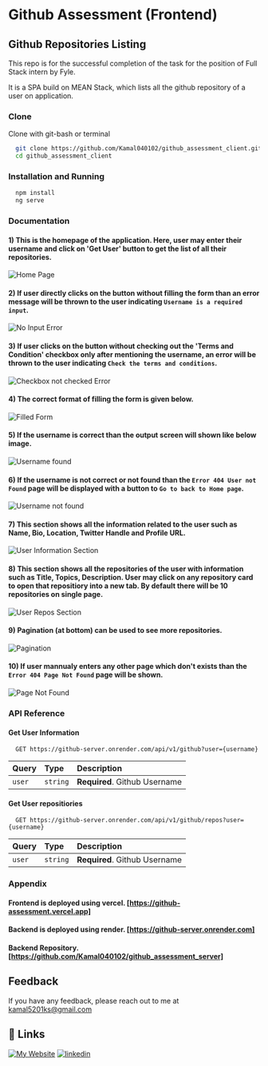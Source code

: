 # Github Assessment (Frontend)

## Github Repositories Listing

This repo is for the successful completion of the task for the position of Full Stack intern by Fyle.

It is a SPA build on MEAN Stack, which lists all the github repository of a user on application.

### Clone

Clone with git-bash or terminal

```bash
  git clone https://github.com/Kamal040102/github_assessment_client.git
  cd github_assessment_client
```

### Installation and Running

```bash
  npm install
  ng serve
```

### Documentation

#### 1) This is the homepage of the application. Here, user may enter their username and click on 'Get User' button to get the list of all their repositories.

![Home Page](https://raw.githubusercontent.com/Kamal040102/github_assessment_client/master/src/assets/Screenshots/Github-Assesment-1.png)

#### 2) If user directly clicks on the button without filling the form than an error message will be thrown to the user indicating `Username is a required input`.

![No Input Error](https://raw.githubusercontent.com/Kamal040102/github_assessment_client/master/src/assets/Screenshots/Github-Assesment-4.png)

#### 3) If user clicks on the button without checking out the 'Terms and Condition' checkbox only after mentioning the username, an error will be thrown to the user indicating `Check the terms and conditions`.

![Checkbox not checked Error](https://raw.githubusercontent.com/Kamal040102/github_assessment_client/master/src/assets/Screenshots/Github-Assesment-3.png)

#### 4) The correct format of filling the form is given below.

![Filled Form](https://raw.githubusercontent.com/Kamal040102/github_assessment_client/master/src/assets/Screenshots/Github-Assesment-2.png)

#### 5) If the username is correct than the output screen will shown like below image.

![Username found](https://raw.githubusercontent.com/Kamal040102/github_assessment_client/master/src/assets/Screenshots/Github-Assesment-5.png)

#### 6) If the username is not correct or not found than the `Error 404 User not Found` page will be displayed with a button to `Go to back to Home page`.

![Username not found](https://raw.githubusercontent.com/Kamal040102/github_assessment_client/master/src/assets/Screenshots/Github-Assesment-9.png)

#### 7) This section shows all the information related to the user such as Name, Bio, Location, Twitter Handle and Profile URL.

![User Information Section](https://raw.githubusercontent.com/Kamal040102/github_assessment_client/master/src/assets/Screenshots/Github-Assesment-6.png)

#### 8) This section shows all the repositories of the user with information such as Title, Topics, Description. User may click on any repository card to open that repositiory into a new tab. By default there will be 10 repositories on single page.

![User Repos Section](https://raw.githubusercontent.com/Kamal040102/github_assessment_client/master/src/assets/Screenshots/Github-Assesment-7.png)

#### 9) Pagination (at bottom) can be used to see more repositories.

![Pagination](https://raw.githubusercontent.com/Kamal040102/github_assessment_client/master/src/assets/Screenshots/Github-Assesment-8.png)

#### 10) If user mannualy enters any other page which don't exists than the `Error 404 Page Not Found` page will be shown.

![Page Not Found](https://raw.githubusercontent.com/Kamal040102/github_assessment_client/master/src/assets/Screenshots/Github-Assesment-10.png)

### API Reference

#### Get User Information

```http
  GET https://github-server.onrender.com/api/v1/github?user={username}
```

| Query  | Type     | Description                   |
| :----- | :------- | :---------------------------- |
| `user` | `string` | **Required**. Github Username |

#### Get User repositiories

```http
  GET https://github-server.onrender.com/api/v1/github/repos?user={username}
```

| Query  | Type     | Description                   |
| :----- | :------- | :---------------------------- |
| `user` | `string` | **Required**. Github Username |

### Appendix

#### Frontend is deployed using vercel. [https://github-assessment.vercel.app]

#### Backend is deployed using render. [https://github-server.onrender.com]

#### Backend Repository. [https://github.com/Kamal040102/github_assessment_server]

## Feedback

If you have any feedback, please reach out to me at kamal5201ks@gmail.com

## 🔗 Links

[![My Website](https://img.shields.io/badge/my_portfolio-000?style=for-the-badge&logo=ko-fi&logoColor=white)](https://kamalsharma.vercel.app/)
[![linkedin](https://img.shields.io/badge/linkedin-0A66C2?style=for-the-badge&logo=linkedin&logoColor=white)](https://www.linkedin.com/in/kamalsharma05/)
